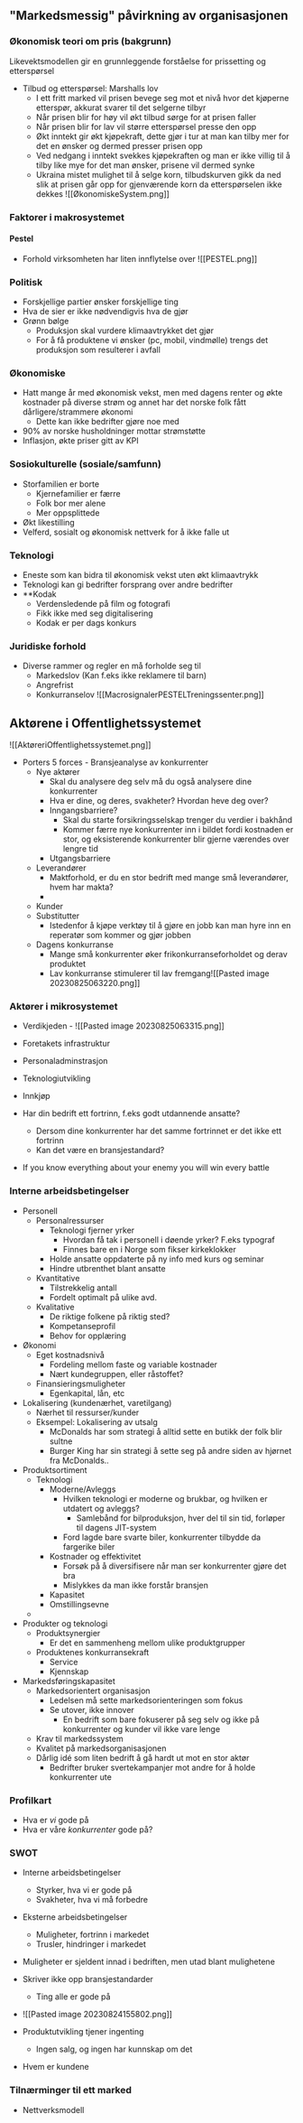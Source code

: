 ## "Markedsmessig" påvirkning av organisasjonen
### Økonomisk teori om pris (bakgrunn)
Likevektsmodellen gir en grunnleggende forståelse for prissetting og etterspørsel
- Tilbud og etterspørsel: Marshalls lov
	- I ett fritt marked vil prisen bevege seg mot et nivå hvor det kjøperne etterspør, akkurat svarer til det selgerne tilbyr
	- Når prisen blir for høy vil økt tilbud sørge for at prisen faller
	- Når prisen blir for lav vil større etterspørsel presse den opp
	- Økt inntekt gir økt kjøpekraft, dette gjør i tur at man kan tilby mer for det en ønsker og dermed presser prisen opp
	- Ved nedgang i inntekt svekkes kjøpekraften og man er ikke villig til å tilby like mye for det man ønsker, prisene vil dermed synke
	- Ukraina mistet mulighet til å selge korn, tilbudskurven gikk da ned slik at prisen går opp for gjenværende korn da etterspørselen ikke dekkes
![[ØkonomiskeSystem.png]]

### Faktorer i makrosystemet
#### Pestel
- Forhold virksomheten har liten innflytelse over
![[PESTEL.png]]
### Politisk
- Forskjellige partier ønsker forskjellige ting
- Hva de sier er ikke nødvendigvis hva de gjør
- Grønn bølge
	- Produksjon skal vurdere klimaavtrykket det gjør
	- For å få produktene vi ønsker (pc, mobil, vindmølle) trengs det produksjon som resulterer i avfall
### Økonomiske
- Hatt mange år med økonomisk vekst, men med dagens renter og økte kostnader på diverse strøm og annet har det norske folk fått dårligere/strammere økonomi
	- Dette kan ikke bedrifter gjøre noe med
- 90% av norske husholdninger mottar strømstøtte
- Inflasjon, økte priser gitt av KPI
### Sosiokulturelle (sosiale/samfunn)
- Storfamilien er borte
	- Kjernefamilier er færre
	- Folk bor mer alene
	- Mer oppsplittede
- Økt likestilling
- Velferd, sosialt og økonomisk nettverk for å ikke falle ut
### Teknologi
- Eneste som kan bidra til økonomisk vekst uten økt klimaavtrykk
- Teknologi kan gi bedrifter forsprang over andre bedrifter
- **Kodak
	- Verdensledende på film og fotografi
	- Fikk ikke med seg digitalisering
	- Kodak er per dags konkurs
### Juridiske forhold
- Diverse rammer og regler en må forholde seg til
	-  Markedslov (Kan f.eks ikke reklamere til barn)
	- Angrefrist
	- Konkurranselov
![[MacrosignalerPESTELTreningssenter.png]]

## Aktørene i Offentlighetssystemet
![[AktøreriOffentlighetssystemet.png]]

- Porters 5 forces - Bransjeanalyse av konkurrenter
	- Nye aktører
		- Skal du analysere deg selv må du også analysere dine konkurrenter
		- Hva er dine, og deres, svakheter? Hvordan heve deg over?
		- Inngangsbarriere?
			- Skal du starte forsikringsselskap trenger du verdier i bakhånd
			- Kommer færre nye konkurrenter inn i bildet fordi kostnaden er stor, og eksisterende konkurrenter blir gjerne værendes over lengre tid
		- Utgangsbarriere
	- Leverandører
		- Maktforhold, er du en stor bedrift med mange små leverandører, hvem har makta?
		- 
	- Kunder
	- Substitutter
		- Istedenfor å kjøpe verktøy til å gjøre en jobb kan man hyre inn en reperatør som kommer og gjør jobben
	- Dagens konkurranse
		- Mange små konkurrenter øker frikonkurranseforholdet og derav produktet
		- Lav konkurranse stimulerer til lav fremgang![[Pasted image 20230825063220.png]]

### Aktører i mikrosystemet
- Verdikjeden 
				- ![[Pasted image 20230825063315.png]]
- Foretakets infrastruktur
- Personaladminstrasjon
- Teknologiutvikling
- Innkjøp

- Har din bedrift ett fortrinn, f.eks godt utdannende ansatte?
	- Dersom dine konkurrenter har det samme fortrinnet er det ikke ett fortrinn
	- Kan det være en bransjestandard?
- If you know everything about your enemy you will win every battle
### Interne arbeidsbetingelser
- Personell
	- Personalressurser
		- Teknologi fjerner yrker
			- Hvordan få tak i personell i døende yrker? F.eks typograf
			- Finnes bare en i Norge som fikser kirkeklokker
		- Holde ansatte oppdaterte på ny info med kurs og seminar
		- Hindre utbrenthet blant ansatte
	- Kvantitative
		- Tilstrekkelig antall
		- Fordelt optimalt på ulike avd.
	- Kvalitative
		- De riktige folkene på riktig sted?
		- Kompetanseprofil
		- Behov for opplæring 
- Økonomi
	- Eget kostnadsnivå
		- Fordeling mellom faste og variable kostnader
		- Nært kundegruppen, eller råstoffet?
	- Finansieringsmuligheter
		- Egenkapital, lån, etc
- Lokalisering (kundenærhet, varetilgang)
	- Nærhet til ressurser/kunder
	- Eksempel: Lokalisering av utsalg
		- McDonalds har som strategi å alltid sette en butikk der folk blir sultne
		- Burger King har sin strategi å sette seg på andre siden av hjørnet fra McDonalds..
- Produktsortiment
	- Teknologi
		- Moderne/Avleggs
			- Hvilken teknologi er moderne og brukbar, og hvilken er utdatert og avleggs?
				- Samlebånd for bilproduksjon, hver del til sin tid, forløper til dagens JIT-system
			- Ford lagde bare svarte biler, konkurrenter tilbydde da fargerike biler
		- Kostnader og effektivitet
			- Forsøk på å diversifisere når man ser konkurrenter gjøre det bra
			- Mislykkes da man ikke forstår bransjen
		- Kapasitet
		- Omstillingsevne
	- 
- Produkter og teknologi
	- Produktsynergier
		- Er det en sammenheng mellom ulike produktgrupper
	- Produktenes konkurransekraft
		- Service
		- Kjennskap
- Markedsføringskapasitet
	- Markedsorientert organisasjon
		- Ledelsen må sette markedsorienteringen som fokus
		- Se utover, ikke innover
			- En bedrift som bare fokuserer på seg selv og ikke på konkurrenter og kunder vil ikke vare lenge
	- Krav til markedssystem
	- Kvalitet på markedsorganisasjonen
	- Dårlig idé som liten bedrift å gå hardt ut mot en stor aktør
		- Bedrifter bruker svertekampanjer mot andre for å holde konkurrenter ute

### Profilkart
- Hva er *vi* gode på
- Hva er våre *konkurrenter* gode på?

### SWOT
- Interne arbeidsbetingelser
	- Styrker, hva vi er gode på
	- Svakheter, hva vi må forbedre
- Eksterne arbeidsbetingelser
	- Muligheter, fortrinn i markedet
	- Trusler, hindringer i markedet
- Muligheter er sjeldent innad i bedriften, men utad blant mulighetene
- Skriver ikke opp bransjestandarder
	- Ting alle er gode på
- ![[Pasted image 20230824155802.png]]

- Produktutvikling tjener ingenting
	- Ingen salg, og ingen har kunnskap om det
- Hvem er kundene

### Tilnærminger til ett marked
- Nettverksmodell